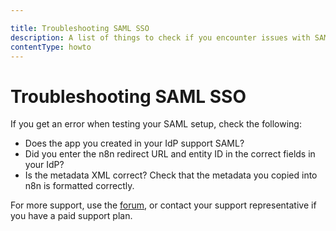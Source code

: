 ```yaml
---

title: Troubleshooting SAML SSO
description: A list of things to check if you encounter issues with SAML.
contentType: howto
---
```


# Troubleshooting SAML SSO

If you get an error when testing your SAML setup, check the following:

* Does the app you created in your IdP support SAML?
* Did you enter the n8n redirect URL and entity ID in the correct fields in your IdP?
* Is the metadata XML correct? Check that the metadata you copied into n8n is formatted correctly.

For more support, use the [forum](https://community.n8n.io/), or contact your support representative if you have a paid support plan.
